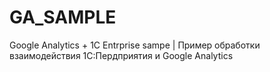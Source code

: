 # GA_SAMPLE
Google Analytics + 1C Entrprise sampe | Пример обработки взаимодействия 1С:Пердприятия и Google Analytics
